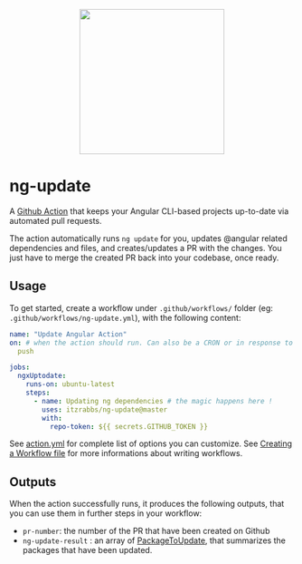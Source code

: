 
<p align="center">
  <img height="256px" width="256px" style="text-align: center;" src="https://cdn.jsdelivr.net/gh/itzrabbs/ng-update@develop/assets/logo.svg">
</p>

# ng-update

A [Github Action](https://github.com/features/actions) that keeps your Angular CLI-based projects up-to-date via automated pull requests.

The action automatically runs `ng update` for you, updates @angular related dependencies and files, and creates/updates a PR with the changes.
You just have to merge the created PR back into your codebase, once ready.

## Usage

To get started, create a workflow under `.github/workflows/` folder (eg: `.github/workflows/ng-update.yml`), with the following content:

``` yaml
name: "Update Angular Action"
on: # when the action should run. Can also be a CRON or in response to external events. see https://git.io/JeBz1
  push

jobs:
  ngxUptodate:
    runs-on: ubuntu-latest
    steps:
      - name: Updating ng dependencies # the magic happens here !
        uses: itzrabbs/ng-update@master
        with:
          repo-token: ${{ secrets.GITHUB_TOKEN }}

```

See [action.yml](action.yml) for complete list of options you can customize.
See [Creating a Workflow file](https://help.github.com/en/github/automating-your-workflow-with-github-actions/configuring-a-workflow#creating-a-workflow-file) for more informations about writing workflows.

## Outputs

When the action successfully runs, it produces the following outputs, that you can use them in further steps in your workflow:

* `pr-number`: the number of the PR that have been created on Github
*  `ng-update-result` : an array of [PackageToUpdate](src/ngupdate.service.ts#L7), that summarizes the packages that have been updated.
